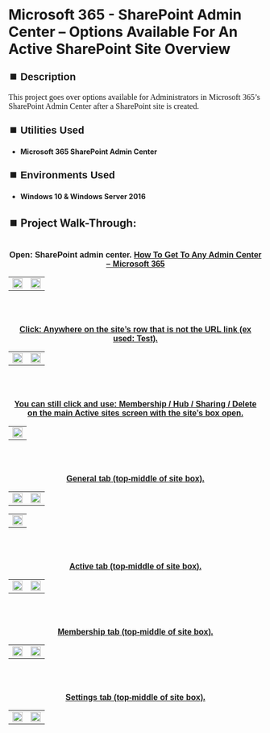 <h1>Microsoft 365 - SharePoint Admin Center – Options Available For An Active SharePoint Site Overview</h1>


<h2 style="font-family: Arial, sans-serif; font-size: 20px; font-weight: bold; margin-top: 24px; margin-bottom: 12px;">
⏹️ Description</h2>

<p style="font-family: Georgia, serif; font-size: 16px; margin-top: 12px; margin-bottom: 12px;">
This project goes over options available for Administrators in Microsoft 365’s SharePoint Admin Center after a SharePoint site is created.
</b>



<h2 style="font-family: Arial, sans-serif; font-size: 20px; font-weight: bold; margin-top: 24px; margin-bottom: 12px;">
⏹️ Utilities Used</h2>
  
<p style="font-family: Georgia, serif; font-size: 16px; margin-top: 12px; margin-bottom: 12px;">
 
 - <b>Microsoft 365 SharePoint Admin Center</b>



<h2 style="font-family: Arial, sans-serif; font-size: 20px; font-weight: bold; margin-top: 24px; margin-bottom: 12px;"> 
⏹️ Environments Used </h2>

<p style="font-family: Georgia, serif; font-size: 16px; margin-top: 12px; margin-bottom: 12px;">
 
- <b>Windows 10 & Windows Server 2016</b>



<h2 style="font-family: Arial, sans-serif; font-size: 20px; font-weight: bold; margin-top: 24px; margin-bottom: 12px;"> 
<h2>
⏹️ Project Walk-Through:</h2>
 <br/>

<div style="text-align:center;">
  <span style="font-family: Arial, sans-serif; font-size: 16px;"><b>Open: SharePoint admin center.  <a href="https://github.com/RashadHagen/Microsoft-365-Get-To-Any-Admin-Center" style="font-family: Arial, sans-serif; font-size: 16px; font-weight: bold;">How To Get To Any Admin Center – Microsoft 365</b></span>  
<br/>

<table>
  <tr>
    <td><img src="https://imgur.com/ZI3JnmS.png" height="100%" width="100%" /></td>
    <td><img src="https://imgur.com/8iQj11S.png" height="100%" width="100%" /></td>
  </tr>
</table>

<br /><br />


<div style="text-align:center;">
  <span style="font-family: Arial, sans-serif; font-size: 16px;"><b>Click: Anywhere on the site’s row that is not the URL link (ex used: Test).</b></span>  
<br/>

<table>
  <tr>
    <td><img src="https://imgur.com/xFNabMJ.png" height="100%" width="100%" /></td>
    <td><img src="https://imgur.com/Xp1Q5BK.png" height="100%" width="100%" /></td>
  </tr>
</table>

<br /><br />


<div style="text-align:center;">
  <span style="font-family: Arial, sans-serif; font-size: 16px;"><b>You can still click and use: Membership / Hub / Sharing / Delete on the main Active sites screen with the site’s box open. </b></span>  
<br/>

<table>
  <tr>
    <td><img src="https://imgur.com/EcvbIEI.png" height="100%" width="100%" /></td>
  </tr>
</table>

<br /><br />


<div style="text-align:center;">
  <span style="font-family: Arial, sans-serif; font-size: 16px;"><b>General tab (top-middle of site box).</b></span>  
<br/>

<table>
  <tr>
    <td><img src="https://imgur.com/ftUpsJq.png" height="100%" width="100%" /></td>
    <td><img src="https://imgur.com/ZxXF701.png" height="100%" width="100%" /></td>
  </tr>
</table>

<table>
  <tr>
    <td><img src="https://imgur.com/2kCdWSf.png" height="100%" width="100%" /></td>
  </tr>
</table>

<br /><br />


<div style="text-align:center;">
  <span style="font-family: Arial, sans-serif; font-size: 16px;"><b>Active tab (top-middle of site box).</b></span>  
<br/>

<table>
  <tr>
    <td><img src="https://imgur.com/gFKsUil.png" height="100%" width="100%" /></td>
    <td><img src="https://imgur.com/5oPJfaU.png" height="100%" width="100%" /></td>
  </tr>
</table>

<br /><br />


<div style="text-align:center;">
  <span style="font-family: Arial, sans-serif; font-size: 16px;"><b>Membership tab (top-middle of site box).</b></span>  
<br/>

<table>
  <tr>
    <td><img src="https://imgur.com/UeMa2wr.png" height="100%" width="100%" /></td>
    <td><img src="https://imgur.com/As1DHmK.png" height="100%" width="100%" /></td>
  </tr>
</table>

<br /><br />


<div style="text-align:center;">
  <span style="font-family: Arial, sans-serif; font-size: 16px;"><b>Settings tab (top-middle of site box).</b></span>  
<br/>

<table>
  <tr>
    <td><img src="https://imgur.com/TmjzVif.png" height="100%" width="100%" /></td>
    <td><img src="https://imgur.com/OlD2n2g.png" height="100%" width="100%" /></td>
  </tr>
</table>

<br /><br />
